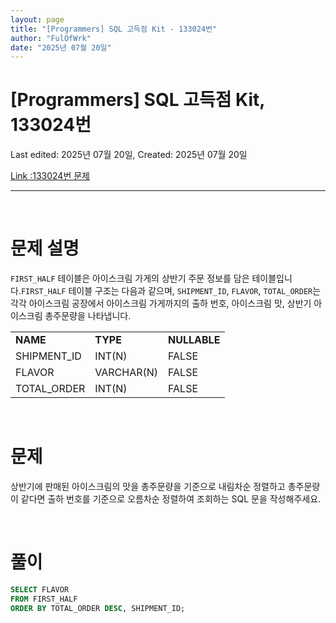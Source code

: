 ```yaml
---
layout: page
title: "[Programmers] SQL 고득점 Kit - 133024번"
author: "FulOfWrk"
date: "2025년 07월 20일"
---
```


# [Programmers] SQL 고득점 Kit, 133024번

Last edited: 2025년 07월 20일, Created: 2025년 07월 20일

[Link :133024번 문제](https://school.programmers.co.kr/learn/courses/30/lessons/133024)

---

<br>

# 문제 설명

`FIRST_HALF` 테이블은 아이스크림 가게의 상반기 주문 정보를 담은 테이블입니다.`FIRST_HALF` 테이블 구조는 다음과 같으며, `SHIPMENT_ID`, `FLAVOR`, `TOTAL_ORDER`는 각각 아이스크림 공장에서 아이스크림 가게까지의 출하 번호, 아이스크림 맛, 상반기 아이스크림 총주문량을 나타냅니다. 

<table>
  <tr>
    <td><b>NAME</b></td>
    <td><b>TYPE</b></td>
    <td><b>NULLABLE</b></td>
  </tr>
  <tr>
    <td>SHIPMENT_ID</td>
    <td>INT(N)</td>
    <td>FALSE</td>
  </tr>
  <tr>
    <td>FLAVOR</td>
    <td>VARCHAR(N)</td>
    <td>FALSE</td>
  </tr>
  <tr>
    <td>TOTAL_ORDER</td>
    <td>INT(N)</td>
    <td>FALSE</td>
  </tr>
</table>

<br>

# 문제

상반기에 판매된 아이스크림의 맛을 총주문량을 기준으로 내림차순 정렬하고 총주문량이 같다면 출하 번호를 기준으로 오름차순 정렬하여 조회하는 SQL 문을 작성해주세요. 

<br>

# 풀이

```sql
SELECT FLAVOR
FROM FIRST_HALF
ORDER BY TOTAL_ORDER DESC, SHIPMENT_ID;
```

<br>